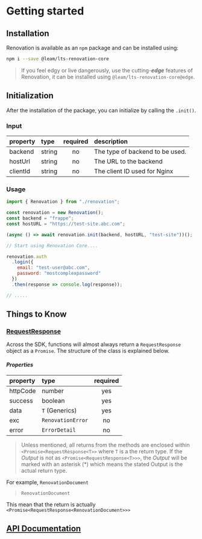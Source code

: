 # Getting started

## Installation

Renovation is available as an `npm` package and can be installed using:

```bash
npm i --save @leam/lts-renovation-core
```

> If you feel edgy or live dangerously, use the cutting-_**edge**_ features of Renovation, it can be installed using `@leam/lts-renovation-core@edge`.

## Initialization

After the installation of the package, you can initialize by calling the `.init()`.

### Input

| property | type | required | description |
| :--- | :--- | :---: | :--- |
| backend | string | no | The type of backend to be used. |
| hostUrl | string | no | The URL to the backend |
| clientId | string | no | The client ID used for Nginx |

### Usage

```javascript
import { Renovation } from "./renovation";

const renovation = new Renovation();
const backend = "frappe";
const hostURL = "https://test-site.abc.com";

(async () => await renovation.init(backend, hostURL, "test-site"))();

// Start using Renovation Core....

renovation.auth
  .login({
    email: "test-user@abc.com",
    password: "mostcomplexpassword"
  })
  .then(response => console.log(response));

// .....
```

## Things to Know

### [RequestResponse](http://core-docs.surge.sh/classes/requestresponse.html)

Across the SDK, functions will almost always return a `RequestResponse` object as a `Promise`. The structure of the class is explained below.

#### _Properties_

| property | type | required |
| :--- | :--- | :---: |
| httpCode | number | yes |
| success | boolean | yes |
| data | `T` \(Generics\) | yes |
| exc | `RenovationError` | no |
| error | `ErrorDetail` | no |

> Unless mentioned, all returns from the methods are enclosed within `<Promise<RequestResponse<T>>` where `T` is a the return type.  If the _Output_ is not as `<Promise<RequestResponse<T>>>`, the _Output_ will be marked with an asterisk \(\*\) which means the stated Output is the actual return type.

For example, `RenovationDocument`

> `RenovationDocument`

This mean that the return is actually `<Promise<RequestResponse<RenovationDocument>>>`

## [API Documentation](http://core-sdk-guide.surge.sh)

